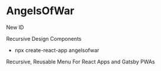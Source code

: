 # AngelsOfWar
New ID


Recursive Design Components

- npx create-react-app angelsofwar


Recursive, Reusable Menu For React Apps and Gatsby PWAs

